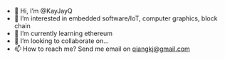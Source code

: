 - 👋 Hi, I’m @KayJayQ
- 👀 I’m interested in embedded software/IoT, computer graphics, block chain
- 🌱 I’m currently learning ethereum
- 💞️ I’m looking to collaborate on...
- 📫 How to reach me? Send me email on qiangkj@gmail.com

<!---
KayJayQ/KayJayQ is a ✨ special ✨ repository because its `README.md` (this file) appears on your GitHub profile.
You can click the Preview link to take a look at your changes.
--->
